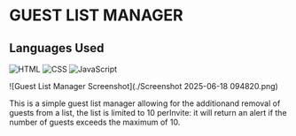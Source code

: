 # GUEST LIST MANAGER
## Languages Used
![HTML](https://img.shields.io/badge/HTML-orange?style=for-the-badge)
![CSS](https://img.shields.io/badge/CSS-purple?style=for-the-badge)
![JavaScript](https://img.shields.io/badge/JavaScript-yellow?style=for-the-badge)

![Guest List Manager Screenshot](./Screenshot 2025-06-18 094820.png)

This is a simple guest list manager allowing for the additionand removal of 
guests from a list, the list is limited to 10 perInvite: it will return an 
alert if the number of guests exceeds the maximum of 10.


